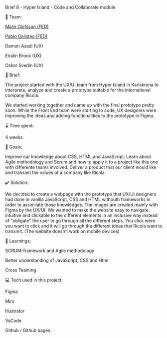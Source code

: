 Brief 8 - Hyper Island - Code and Collaborate module

👥 Team:

<a href="https://github.com/Mieown">Malin Olofsson (FED)</a>

<a href="https://github.com/PabloGalisteo">Pablo Galisteo (FED)</a>

Damon Asadi (UX)

Eiralin Brook (UX)

Oskar Svedin (UX)

📜 Brief:

The project started with the UX/UI team from Hyper Island in Karlskrona to interprete, analyze and create a prototype suitable for the international company Ricola.

We started working together and came up with the final prototype pretty soon. While the Front End team were starting to code, UX designers were improving the ideas and adding functionalities to the prototype in Figma.

⌛ Time spent:

4 weeks.

🏁 Goals:

Improve our knowledge about CSS, HTML and JavaScript. Learn about Agile methodology and Scrum and how to apply it to a project like this one with differente teams involved. Deliver a product that our client would like and transmit the values of a company like Ricola.

✔️ Solution:

We decided to create a webpage with the prototype that UX/UI designers had done in vanilla JavaScript, CSS and HTML withouth frameworks in order to assimilate those knowledges. The images are created mainly with Figma by the UX/UI. We wanted to make the website easy to navigate, intuitive and clickable to the different elements in an inclusive way instead of "obligate" the user to go through all the different steps. You click were you want to click and it will go through the different ideas that Ricola want to transmit. (The website doesn't work on mobile devices)

📕 Learnings:

SCRUM-framework and Agile methodology

Better understanding of JavaScript, CSS and Html

Cross Teaming

💻 Tech used in this project:

Figma

Miro

Illustrator

VsCode

Github / Github pages
